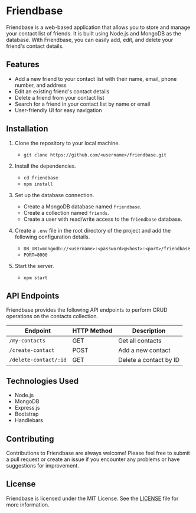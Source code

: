# Friendbase

Friendbase is a web-based application that allows you to store and manage your contact list of friends. It is built using Node.js and MongoDB as the database. With Friendbase, you can easily add, edit, and delete your friend's contact details.

## Features

- Add a new friend to your contact list with their name, email, phone number, and address
- Edit an existing friend's contact details
- Delete a friend from your contact list
- Search for a friend in your contact list by name or email
- User-friendly UI for easy navigation

## Installation

1. Clone the repository to your local machine.
    - `git clone https://github.com/<username>/friendbase.git`

2. Install the dependencies.
    - `cd friendbase`
    - `npm install`

3. Set up the database connection. 
    - Create a MongoDB database named `friendbase`.
    - Create a collection named `friends`.
    - Create a user with read/write access to the `friendbase` database.

4. Create a `.env` file in the root directory of the project and add the following configuration details.
    - `DB_URI=mongodb://<username>:<password>@<host>:<port>/friendbase`
    - `PORT=8000`

5. Start the server.
    - `npm start`


## API Endpoints

Friendbase provides the following API endpoints to perform CRUD operations on the contacts collection.

| Endpoint | HTTP Method | Description |
| --- | --- | --- |
| `/my-contacts` | GET | Get all contacts |
| `/create-contact` | POST | Add a new contact |
| `/delete-contact/:id` | GET | Delete a contact by ID |

## Technologies Used

- Node.js
- MongoDB
- Express.js
- Bootstrap
- Handlebars

## Contributing

Contributions to Friendbase are always welcome! Please feel free to submit a pull request or create an issue if you encounter any problems or have suggestions for improvement.

## License

Friendbase is licensed under the MIT License. See the [LICENSE](LICENSE) file for more information.
